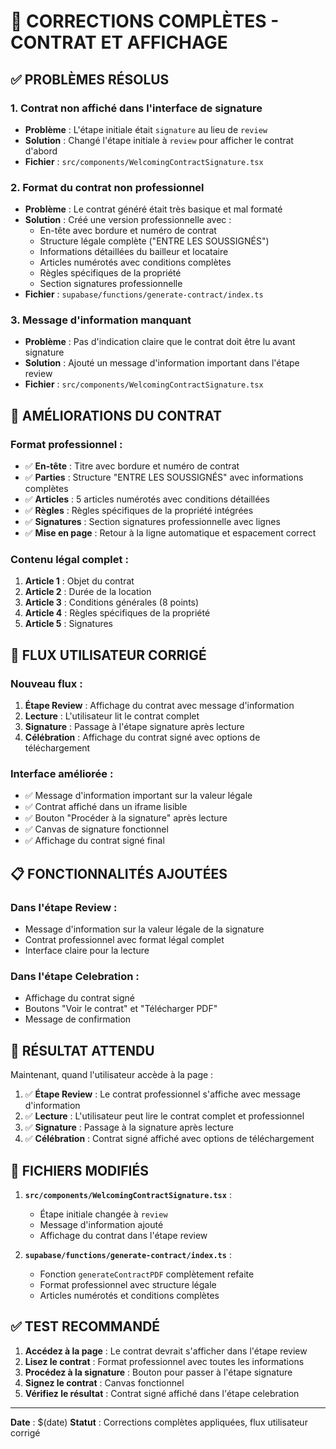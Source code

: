 # 🎯 CORRECTIONS COMPLÈTES - CONTRAT ET AFFICHAGE

## ✅ **PROBLÈMES RÉSOLUS**

### 1. **Contrat non affiché dans l'interface de signature**
- **Problème** : L'étape initiale était `signature` au lieu de `review`
- **Solution** : Changé l'étape initiale à `review` pour afficher le contrat d'abord
- **Fichier** : `src/components/WelcomingContractSignature.tsx`

### 2. **Format du contrat non professionnel**
- **Problème** : Le contrat généré était très basique et mal formaté
- **Solution** : Créé une version professionnelle avec :
  - En-tête avec bordure et numéro de contrat
  - Structure légale complète ("ENTRE LES SOUSSIGNÉS")
  - Informations détaillées du bailleur et locataire
  - Articles numérotés avec conditions complètes
  - Règles spécifiques de la propriété
  - Section signatures professionnelle
- **Fichier** : `supabase/functions/generate-contract/index.ts`

### 3. **Message d'information manquant**
- **Problème** : Pas d'indication claire que le contrat doit être lu avant signature
- **Solution** : Ajouté un message d'information important dans l'étape review
- **Fichier** : `src/components/WelcomingContractSignature.tsx`

## 🎨 **AMÉLIORATIONS DU CONTRAT**

### Format professionnel :
- ✅ **En-tête** : Titre avec bordure et numéro de contrat
- ✅ **Parties** : Structure "ENTRE LES SOUSSIGNÉS" avec informations complètes
- ✅ **Articles** : 5 articles numérotés avec conditions détaillées
- ✅ **Règles** : Règles spécifiques de la propriété intégrées
- ✅ **Signatures** : Section signatures professionnelle avec lignes
- ✅ **Mise en page** : Retour à la ligne automatique et espacement correct

### Contenu légal complet :
1. **Article 1** : Objet du contrat
2. **Article 2** : Durée de la location
3. **Article 3** : Conditions générales (8 points)
4. **Article 4** : Règles spécifiques de la propriété
5. **Article 5** : Signatures

## 🔄 **FLUX UTILISATEUR CORRIGÉ**

### Nouveau flux :
1. **Étape Review** : Affichage du contrat avec message d'information
2. **Lecture** : L'utilisateur lit le contrat complet
3. **Signature** : Passage à l'étape signature après lecture
4. **Célébration** : Affichage du contrat signé avec options de téléchargement

### Interface améliorée :
- ✅ Message d'information important sur la valeur légale
- ✅ Contrat affiché dans un iframe lisible
- ✅ Bouton "Procéder à la signature" après lecture
- ✅ Canvas de signature fonctionnel
- ✅ Affichage du contrat signé final

## 📋 **FONCTIONNALITÉS AJOUTÉES**

### Dans l'étape Review :
- Message d'information sur la valeur légale de la signature
- Contrat professionnel avec format légal complet
- Interface claire pour la lecture

### Dans l'étape Celebration :
- Affichage du contrat signé
- Boutons "Voir le contrat" et "Télécharger PDF"
- Message de confirmation

## 🚀 **RÉSULTAT ATTENDU**

Maintenant, quand l'utilisateur accède à la page :
1. ✅ **Étape Review** : Le contrat professionnel s'affiche avec message d'information
2. ✅ **Lecture** : L'utilisateur peut lire le contrat complet et professionnel
3. ✅ **Signature** : Passage à la signature après lecture
4. ✅ **Célébration** : Contrat signé affiché avec options de téléchargement

## 📁 **FICHIERS MODIFIÉS**

1. **`src/components/WelcomingContractSignature.tsx`** :
   - Étape initiale changée à `review`
   - Message d'information ajouté
   - Affichage du contrat dans l'étape review

2. **`supabase/functions/generate-contract/index.ts`** :
   - Fonction `generateContractPDF` complètement refaite
   - Format professionnel avec structure légale
   - Articles numérotés et conditions complètes

## ✅ **TEST RECOMMANDÉ**

1. **Accédez à la page** : Le contrat devrait s'afficher dans l'étape review
2. **Lisez le contrat** : Format professionnel avec toutes les informations
3. **Procédez à la signature** : Bouton pour passer à l'étape signature
4. **Signez le contrat** : Canvas fonctionnel
5. **Vérifiez le résultat** : Contrat signé affiché dans l'étape celebration

---

**Date** : $(date)
**Statut** : Corrections complètes appliquées, flux utilisateur corrigé
